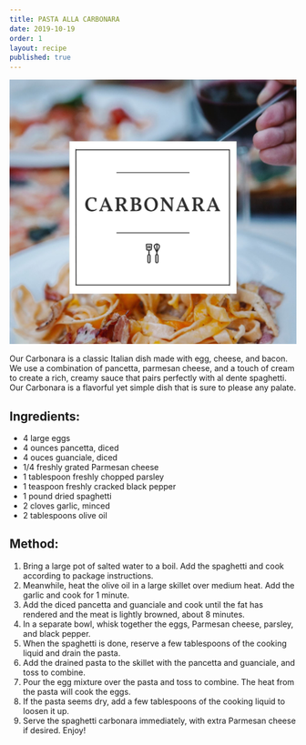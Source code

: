 ```yaml
---
title: PASTA ALLA CARBONARA
date: 2019-10-19
order: 1
layout: recipe
published: true
---
```

![](../uploads/carb.jpg)

Our Carbonara is a classic Italian dish made with egg, cheese, and bacon. We use a combination of pancetta, parmesan cheese, and a touch of cream to create a rich, creamy sauce that pairs perfectly with al dente spaghetti. Our Carbonara is a flavorful yet simple dish that is sure to please any palate.

## Ingredients:

* 4 large eggs
* 4 ounces pancetta, diced
* 4 ouces guanciale, diced
* 1/4 freshly grated Parmesan cheese
* 1 tablespoon freshly chopped parsley
* 1 teaspoon freshly cracked black pepper
* 1 pound dried spaghetti
* 2 cloves garlic, minced
* 2 tablespoons olive oil

## Method:

1. Bring a large pot of salted water to a boil. Add the spaghetti and cook according to package instructions. 
2. Meanwhile, heat the olive oil in a large skillet over medium heat. Add the garlic and cook for 1 minute. 
3. Add the diced pancetta and guanciale and cook until the fat has rendered and the meat is lightly browned, about 8 minutes. 
4. In a separate bowl, whisk together the eggs, Parmesan cheese, parsley, and black pepper. 
5. When the spaghetti is done, reserve a few tablespoons of the cooking liquid and drain the pasta. 
6. Add the drained pasta to the skillet with the pancetta and guanciale, and toss to combine. 
7. Pour the egg mixture over the pasta and toss to combine. The heat from the pasta will cook the eggs. 
8. If the pasta seems dry, add a few tablespoons of the cooking liquid to loosen it up. 
9. Serve the spaghetti carbonara immediately, with extra Parmesan cheese if desired. Enjoy!